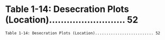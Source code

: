 # Table 1-14: Desecration Plots (Location).......................... 52

```
Table 1-14: Desecration Plots (Location).......................... 52

```
